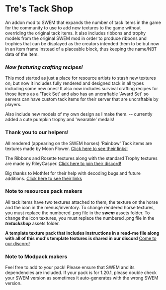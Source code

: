 # Tre's Tack Shop
An addon mod to SWEM that expands the number of tack items in the game for the community to use to add new textures to the game without overriding the original tack items. It also includes ribbons and trophy models from the original SWEM mod in order to produce ribbons and trophies that can be displayed as the creators intended them to be but now in an item frame instead of a placeable block, thus keeping the name/NBT data of the item.

### *Now featuring crafting recipes!*
This mod started as just a place for resource artists to stash new textures on; but now it includes fully rendered and designed tack in all types including some new ones! It also now includes survival crafting recipes for those items as a 'Tack Set' and also has an uncraftable 'Award Set' so servers can have custom tack items for their server that are uncraftable by players.

Also include new models of my own design as I make them. -- currently added a cute pumpkin trophy and 'wearable' medals!

### Thank you to our helpers!
All rendered (appearing on the SWEM horses) 'Rainbow' Tack items are textures made by Moon Flower. [Click here to see their links!](https://moon-flower-info.carrd.co )

The Ribbons and Rosette textures along with the standard Trophy textures are made by RileyCasper. [Click here to join their discord!](https://discord.gg/cZ6bVAuuJj)

Big thanks to Mothfet for their help with decoding bugs and future additions. [Click here to see their links](https://mothfetart.carrd.co)

### Note to resources pack makers
All tack items have two textures attached to them, the texture on the horse and the icon in the menus/inventory. To change rendered horse textures, you must replace the numbered .png file in the ***swem*** assets folder. To change the icon textures, you must replace the numbered .png file in the ***tretackshop*** assets folder.

**A template texture pack that includes instructions in a read-me file along with all of this mod's template textures is shared in our discord**
[Come to our discord!](https://discord.gg/GuYRWK22Mx 'Invite to the server')

### Note to Modpack makers
Feel free to add to your pack! Please ensure that SWEM and its dependencies are included. If your pack is for 1.20.1, please double check your SWEM version as sometimes it auto-generates with the wrong SWEM version.
